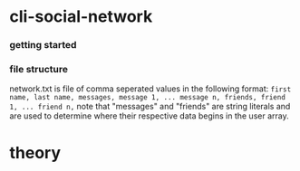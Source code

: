 # cli-social-network

### getting started

### file structure
network.txt is file of comma seperated values in the following format:
`first name, last name, messages, message 1, ... message n, friends, friend 1, ... friend n,`
note that "messages" and "friends" are string literals and are used to determine where their respective data begins in the user array.


# theory
